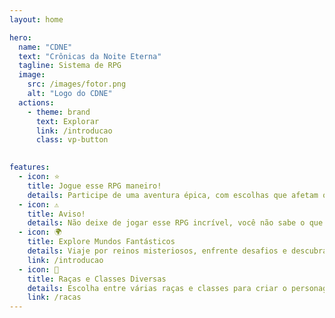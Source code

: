 ```yaml
---
layout: home

hero:
  name: "CDNE"
  text: "Crônicas da Noite Eterna"
  tagline: Sistema de RPG
  image:
    src: /images/fotor.png
    alt: "Logo do CDNE"
  actions:
    - theme: brand
      text: Explorar
      link: /introducao
      class: vp-button 
  

features:
  - icon: ⭐
    title: Jogue esse RPG maneiro!
    details: Participe de uma aventura épica, com escolhas que afetam o destino do seu personagem e do mundo.
  - icon: ⚠️
    title: Aviso!
    details: Não deixe de jogar esse RPG incrível, você não sabe o que está perdendo! Prepare-se para emoções intensas.
  - icon: 🌍
    title: Explore Mundos Fantásticos
    details: Viaje por reinos misteriosos, enfrente desafios e descubra histórias que estão além da imaginação.
    link: /introducao
  - icon: 🏅
    title: Raças e Classes Diversas
    details: Escolha entre várias raças e classes para criar o personagem dos seus sonhos e se destacar nas batalhas.
    link: /racas
---
```

